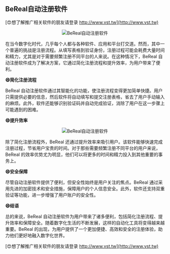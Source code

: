 ## **BeReal自动注册软件**

[😍想了解推广相关软件的朋友请登录 http://www.vst.tw](http://www.vst.tw)

 <center><img src="https://vst.tw/MP4/tuiguang/png/2.png" alt="BeReal自动注册软件"></center>

在当今数字化时代，几乎每个人都与各种软件、应用和平台打交道。然而，其中一个普遍的挑战是注册流程。从填写表格到验证身份，注册过程可能会耗费大量时间和精力，尤其是对于需要频繁注册不同平台的人来说。在这种情况下，BeReal 自动注册软件成为了解决方案，它通过简化注册流程和提升效率，为用户带来了便利。

**😄简化注册流程**

BeReal 自动注册软件通过其智能化的功能，使注册流程变得更加简单快捷。用户只需提供必要的信息，然后软件将自动填写和提交注册表格，省去了用户手动输入的麻烦。此外，软件还能够识别验证码并自动完成验证，消除了用户在这一步骤上可能遇到的困难。

**😄提升效率**

 <center><img src="https://vst.tw/MP4/tuiguang/png/5.png" alt="BeReal自动注册软件"></center>

除了简化注册流程外，BeReal 还通过提升效率来吸引用户。该软件能够快速完成注册过程，节省用户宝贵的时间。对于那些需要频繁注册不同平台的用户来说，BeReal 的效率优势尤为明显，他们可以将更多的时间和精力投入到其他重要的事务上。

**😄安全保障**

尽管自动注册软件提供了便利，但安全性始终是用户关注的焦点。BeReal 通过采用先进的加密技术和安全措施，保障用户的个人信息安全。此外，软件还支持双重验证等功能，进一步增强了用户账户的安全性。

**😄结语**

总的来说，BeReal 自动注册软件为用户带来了诸多便利，包括简化注册流程、提升效率和保障安全。随着数字化生活的不断发展，这样的自动化工具将变得越来越重要。BeReal 的出现，为用户提供了一个更加便捷、高效和安全的注册体验，助力他们更好地融入数字化世界。

[😍想了解推广相关软件的朋友请登录 http://www.vst.tw](http://www.vst.tw)



